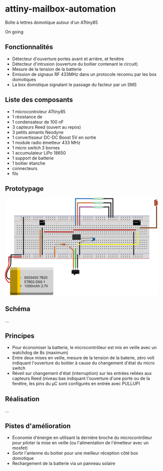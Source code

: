 # attiny-mailbox-automation
Boîte à lettres domotique autour d'un ATtiny85

On going

## Fonctionnalités

- Détecteur d'ouverture portes avant et arrière, et fenêtre
- Détecteur d'intrusion (ouverture du boitier contenant le circuit)
- Mesure de la tension de la batterie
- Emission de signaux RF 433MHz dans un protocole reconnu par les box domotiques
- La box domotique signalant le passage du facteur par un SMS


## Liste des composants

- 1 microcontroleur ATtiny85
- 1 résistance de 
- 1 condensateur de 100 nF   
- 3 capteurs Reed (ouvert au repos)
- 3 petits aimants Neodyne
- 1 convertisseur DC-DC Boost 5V en sortie
- 1 module radio émetteur 433 MHz
- 1 micro switch 3 bornes
- 1 accumulateur LiPo 18650
- 1 support de batterie
- 1 boitier étanche
- connecteurs
- fils

## Prototypage


<img src="./resources/attiny-mailbox-automation.svg">



## Schéma

...


## Principes

- Pour économiser la batterie, le microcontrôleur est mis en veille avec un watchdog de 8s (maximum)
- Entre deux mises en veille, mesure de la tension de la baterie, zéro volt indiquant l'ouverture du boitier à cause du changement d'état du micro switch
- Réveil sur changement d'état (interruption) sur les entrées reliées aux capteurs Reed (niveau bas indiquant l'ouverture d'une porte ou de la fenêtre, les pins du µC  sont configurés en entrée avec PULLUP)



## Réalisation

...


## Pistes d'amélioration

- Économie d'énergie en utilisant la dernière broche du microcontrôleur pour piloter la mise en veille (ou l'alimentation de l'émetteur avec un mosfet)
- Sortir l'antenne du boitier pour une meilleur réception côté box domotique
- Rechargement de la batterie via un panneau solaire
